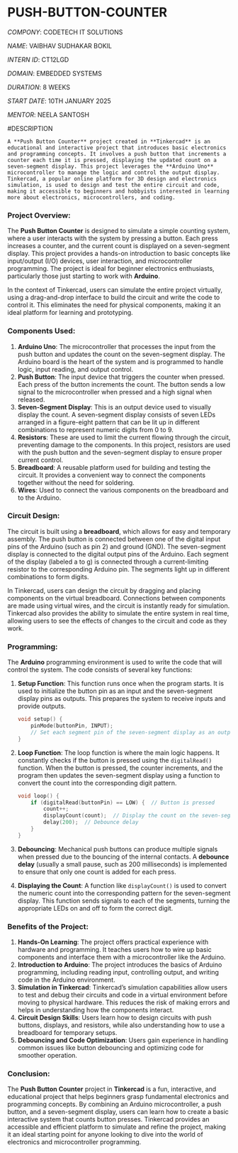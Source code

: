 # PUSH-BUTTON-COUNTER

*COMPONY*: CODETECH IT SOLUTIONS

*NAME*: VAIBHAV SUDHAKAR BOKIL

*INTERN ID*: CT12LGD

*DOMAIN*: EMBEDDED SYSTEMS

*DURATION*: 8 WEEKS

*START DATE*: 10TH JANUARY 2025

*MENTOR*: NEELA SANTOSH

#DESCRIPTION

    A **Push Button Counter** project created in **Tinkercad** is an educational and interactive project that introduces basic electronics and programming concepts. It involves a push button that increments a counter each time it is pressed, displaying the updated count on a seven-segment display. This project leverages the **Arduino Uno** microcontroller to manage the logic and control the output display. Tinkercad, a popular online platform for 3D design and electronics simulation, is used to design and test the entire circuit and code, making it accessible to beginners and hobbyists interested in learning more about electronics, microcontrollers, and coding.

### Project Overview:
The **Push Button Counter** is designed to simulate a simple counting system, where a user interacts with the system by pressing a button. Each press increases a counter, and the current count is displayed on a seven-segment display. This project provides a hands-on introduction to basic concepts like input/output (I/O) devices, user interaction, and microcontroller programming. The project is ideal for beginner electronics enthusiasts, particularly those just starting to work with **Arduino**.

In the context of Tinkercad, users can simulate the entire project virtually, using a drag-and-drop interface to build the circuit and write the code to control it. This eliminates the need for physical components, making it an ideal platform for learning and prototyping.

### Components Used:
1. **Arduino Uno**: The microcontroller that processes the input from the push button and updates the count on the seven-segment display. The Arduino board is the heart of the system and is programmed to handle logic, input reading, and output control.
2. **Push Button**: The input device that triggers the counter when pressed. Each press of the button increments the count. The button sends a low signal to the microcontroller when pressed and a high signal when released.
3. **Seven-Segment Display**: This is an output device used to visually display the count. A seven-segment display consists of seven LEDs arranged in a figure-eight pattern that can be lit up in different combinations to represent numeric digits from 0 to 9.
4. **Resistors**: These are used to limit the current flowing through the circuit, preventing damage to the components. In this project, resistors are used with the push button and the seven-segment display to ensure proper current control.
5. **Breadboard**: A reusable platform used for building and testing the circuit. It provides a convenient way to connect the components together without the need for soldering.
6. **Wires**: Used to connect the various components on the breadboard and to the Arduino.

### Circuit Design:
The circuit is built using a **breadboard**, which allows for easy and temporary assembly. The push button is connected between one of the digital input pins of the Arduino (such as pin 2) and ground (GND). The seven-segment display is connected to the digital output pins of the Arduino. Each segment of the display (labeled a to g) is connected through a current-limiting resistor to the corresponding Arduino pin. The segments light up in different combinations to form digits.

In Tinkercad, users can design the circuit by dragging and placing components on the virtual breadboard. Connections between components are made using virtual wires, and the circuit is instantly ready for simulation. Tinkercad also provides the ability to simulate the entire system in real time, allowing users to see the effects of changes to the circuit and code as they work.

### Programming:
The **Arduino** programming environment is used to write the code that will control the system. The code consists of several key functions:

1. **Setup Function**: This function runs once when the program starts. It is used to initialize the button pin as an input and the seven-segment display pins as outputs. This prepares the system to receive inputs and provide outputs.
   
   ```cpp
   void setup() {
       pinMode(buttonPin, INPUT);
       // Set each segment pin of the seven-segment display as an output
   }
   ```

2. **Loop Function**: The loop function is where the main logic happens. It constantly checks if the button is pressed using the `digitalRead()` function. When the button is pressed, the counter increments, and the program then updates the seven-segment display using a function to convert the count into the corresponding digit pattern.
   
   ```cpp
   void loop() {
       if (digitalRead(buttonPin) == LOW) {  // Button is pressed
           count++;
           displayCount(count);  // Display the count on the seven-segment display
           delay(200);  // Debounce delay
       }
   }
   ```

3. **Debouncing**: Mechanical push buttons can produce multiple signals when pressed due to the bouncing of the internal contacts. A **debounce delay** (usually a small pause, such as 200 milliseconds) is implemented to ensure that only one count is added for each press.

4. **Displaying the Count**: A function like `displayCount()` is used to convert the numeric count into the corresponding pattern for the seven-segment display. This function sends signals to each of the segments, turning the appropriate LEDs on and off to form the correct digit.

### Benefits of the Project:
1. **Hands-On Learning**: The project offers practical experience with hardware and programming. It teaches users how to wire up basic components and interface them with a microcontroller like the Arduino.
2. **Introduction to Arduino**: The project introduces the basics of Arduino programming, including reading input, controlling output, and writing code in the Arduino environment.
3. **Simulation in Tinkercad**: Tinkercad’s simulation capabilities allow users to test and debug their circuits and code in a virtual environment before moving to physical hardware. This reduces the risk of making errors and helps in understanding how the components interact.
4. **Circuit Design Skills**: Users learn how to design circuits with push buttons, displays, and resistors, while also understanding how to use a breadboard for temporary setups.
5. **Debouncing and Code Optimization**: Users gain experience in handling common issues like button debouncing and optimizing code for smoother operation.

### Conclusion:
The **Push Button Counter** project in **Tinkercad** is a fun, interactive, and educational project that helps beginners grasp fundamental electronics and programming concepts. By combining an Arduino microcontroller, a push button, and a seven-segment display, users can learn how to create a basic interactive system that counts button presses. Tinkercad provides an accessible and efficient platform to simulate and refine the project, making it an ideal starting point for anyone looking to dive into the world of electronics and microcontroller programming.
